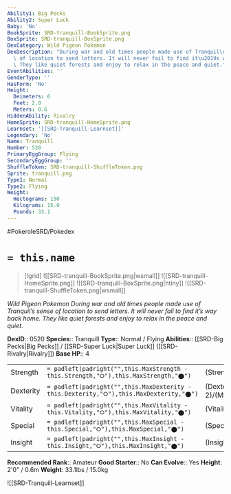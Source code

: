 ```yaml
---
Ability1: Big Pecks
Ability2: Super Luck
Baby: 'No'
BookSprite: SRD-tranquill-BookSprite.png
BoxSprite: SRD-tranquill-BoxSprite.png
DexCategory: Wild Pigeon Pokemon
DexDescription: "During war and old times people made use of Tranquil\u2019s sense\
  \ of location to send letters. It will never fail to find it\u2019s way back home.\
  \ They like quiet forests and enjoy to relax in the peace and quiet."
EventAbilities: ''
GenderType: ''
HasForm: 'No'
Height:
  Deimeters: 6
  Feet: 2.0
  Meters: 0.6
HiddenAbility: Rivalry
HomeSprite: SRD-tranquill-HomeSprite.png
Learnset: '[[SRD-Tranquill-Learnset]]'
Legendary: 'No'
Name: Tranquill
Number: 520
PrimaryEggGroup: Flying
SecondaryEggGroup: ''
ShuffleToken: SRD-tranquill-ShuffleToken.png
Sprite: tranquill.png
Type1: Normal
Type2: Flying
Weight:
  Hectograms: 150
  Kilograms: 15.0
  Pounds: 33.1
---
```


#PokeroleSRD/Pokedex

# `= this.name`

> [!grid]
> ![[SRD-tranquill-BookSprite.png|wsmall]]
> ![[SRD-tranquill-HomeSprite.png]]
> ![[SRD-tranquill-BoxSprite.png|htiny]]
> ![[SRD-tranquill-ShuffleToken.png|wsmall]]


*Wild Pigeon Pokemon*
*During war and old times people made use of Tranquil’s sense of location to send letters. It will never fail to find it’s way back home. They like quiet forests and enjoy to relax in the peace and quiet.*

**DexID**:: 0520
**Species**:: Tranquill
**Type**:: Normal / Flying
**Abilities**:: [[SRD-Big Pecks|Big Pecks]] / [[SRD-Super Luck|Super Luck]] ([[SRD-Rivalry|Rivalry]])
**Base HP**:: 4

|           |                                                                                        |                                          |
| --------- | -------------------------------------------------------------------------------------- | ---------------------------------------- |
| Strength  | `= padleft(padright("",this.MaxStrength - this.Strength,"⭘"),this.MaxStrength,"⬤")`    | (Strength::2)/(MaxStrength::5)   |
| Dexterity | `= padleft(padright("",this.MaxDexterity - this.Dexterity,"⭘"),this.MaxDexterity,"⬤")` | (Dexterity:: 2)/(MaxDexterity::4) |
| Vitality  | `= padleft(padright("",this.MaxVitality - this.Vitality,"⭘"),this.MaxVitality,"⬤")`    | (Vitality::2)/(MaxVitality::4)   |
| Special   | `= padleft(padright("",this.MaxSpecial - this.Special,"⭘"),this.MaxSpecial,"⬤")`       | (Special::2)/(MaxSpecial::4)     |
| Insight   | `= padleft(padright("",this.MaxInsight - this.Insight,"⭘"),this.MaxInsight,"⬤")`       | (Insight::1)/(MaxInsight::3)     |


**Recommended Rank**:: Amateur
**Good Starter**:: No
**Can Evolve**:: Yes
**Height**: 2'0" / 0.6m
**Weight**: 33.1lbs / 15.0kg

![[SRD-Tranquill-Learnset]]